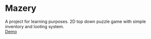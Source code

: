 # Mazery

A project for learning purposes.
2D top down puzzle game with simple inventory and looting system.<br>
[Demo](https://drive.google.com/file/d/1OJUxtz-b7oDwr-B5yAhGQA1-z3qLK7ZG/view?usp=sharing)
